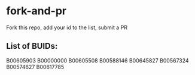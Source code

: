 # fork-and-pr
Fork this repo, add your id to the list, submit a PR

## List of BUIDs:
B00605903
B00000000
B00605508
B00588146
B00645827
B00567324
B00574627
B00617785
